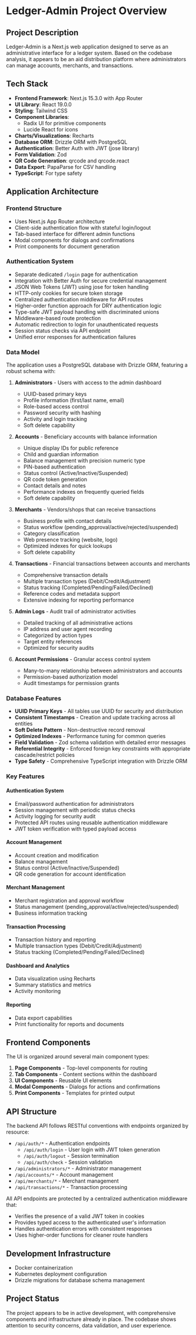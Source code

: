 # Ledger-Admin Project Overview

## Project Description

Ledger-Admin is a Next.js web application designed to serve as an administrative interface for a ledger system. Based on the codebase analysis, it appears to be an aid distribution platform where administrators can manage accounts, merchants, and transactions.

## Tech Stack

- **Frontend Framework**: Next.js 15.3.0 with App Router
- **UI Library**: React 19.0.0
- **Styling**: Tailwind CSS
- **Component Libraries**:
  - Radix UI for primitive components
  - Lucide React for icons
- **Charts/Visualizations**: Recharts
- **Database ORM**: Drizzle ORM with PostgreSQL
- **Authentication**: Better Auth with JWT (jose library)
- **Form Validation**: Zod
- **QR Code Generation**: qrcode and qrcode.react
- **Data Export**: PapaParse for CSV handling
- **TypeScript**: For type safety

## Application Architecture

### Frontend Structure

- Uses Next.js App Router architecture
- Client-side authentication flow with stateful login/logout
- Tab-based interface for different admin functions
- Modal components for dialogs and confirmations
- Print components for document generation

### Authentication System

- Separate dedicated `/login` page for authentication
- Integration with Better Auth for secure credential management
- JSON Web Tokens (JWT) using jose for token handling
- HTTP-only cookies for secure token storage
- Centralized authentication middleware for API routes
- Higher-order function approach for DRY authentication logic
- Type-safe JWT payload handling with discriminated unions
- Middleware-based route protection
- Automatic redirection to login for unauthenticated requests
- Session status checks via API endpoint
- Unified error responses for authentication failures

### Data Model

The application uses a PostgreSQL database with Drizzle ORM, featuring a robust schema with:

1. **Administrators** - Users with access to the admin dashboard

   - UUID-based primary keys
   - Profile information (first/last name, email)
   - Role-based access control
   - Password security with hashing
   - Activity and login tracking
   - Soft delete capability

2. **Accounts** - Beneficiary accounts with balance information

   - Unique display IDs for public reference
   - Child and guardian information
   - Balance management with precision numeric type
   - PIN-based authentication
   - Status control (Active/Inactive/Suspended)
   - QR code token generation
   - Contact details and notes
   - Performance indexes on frequently queried fields
   - Soft delete capability

3. **Merchants** - Vendors/shops that can receive transactions

   - Business profile with contact details
   - Status workflow (pending_approval/active/rejected/suspended)
   - Category classification
   - Web presence tracking (website, logo)
   - Optimized indexes for quick lookups
   - Soft delete capability

4. **Transactions** - Financial transactions between accounts and merchants

   - Comprehensive transaction details
   - Multiple transaction types (Debit/Credit/Adjustment)
   - Status tracking (Completed/Pending/Failed/Declined)
   - Reference codes and metadata support
   - Extensive indexing for reporting performance

5. **Admin Logs** - Audit trail of administrator activities

   - Detailed tracking of all administrative actions
   - IP address and user agent recording
   - Categorized by action types
   - Target entity references
   - Optimized for security audits

6. **Account Permissions** - Granular access control system
   - Many-to-many relationship between administrators and accounts
   - Permission-based authorization model
   - Audit timestamps for permission grants

### Database Features

- **UUID Primary Keys** - All tables use UUID for security and distribution
- **Consistent Timestamps** - Creation and update tracking across all entities
- **Soft Delete Pattern** - Non-destructive record removal
- **Optimized Indexes** - Performance tuning for common queries
- **Field Validation** - Zod schema validation with detailed error messages
- **Referential Integrity** - Enforced foreign key constraints with appropriate cascade/restrict policies
- **Type Safety** - Comprehensive TypeScript integration with Drizzle ORM

### Key Features

#### Authentication System

- Email/password authentication for administrators
- Session management with periodic status checks
- Activity logging for security audit
- Protected API routes using reusable authentication middleware
- JWT token verification with typed payload access

#### Account Management

- Account creation and modification
- Balance management
- Status control (Active/Inactive/Suspended)
- QR code generation for account identification

#### Merchant Management

- Merchant registration and approval workflow
- Status management (pending_approval/active/rejected/suspended)
- Business information tracking

#### Transaction Processing

- Transaction history and reporting
- Multiple transaction types (Debit/Credit/Adjustment)
- Status tracking (Completed/Pending/Failed/Declined)

#### Dashboard and Analytics

- Data visualization using Recharts
- Summary statistics and metrics
- Activity monitoring

#### Reporting

- Data export capabilities
- Print functionality for reports and documents

## Frontend Components

The UI is organized around several main component types:

1. **Page Components** - Top-level components for routing
2. **Tab Components** - Content sections within the dashboard
3. **UI Components** - Reusable UI elements
4. **Modal Components** - Dialogs for actions and confirmations
5. **Print Components** - Templates for printed output

## API Structure

The backend API follows RESTful conventions with endpoints organized by resource:

- `/api/auth/*` - Authentication endpoints
  - `/api/auth/login` - User login with JWT token generation
  - `/api/auth/logout` - Session termination
  - `/api/auth/check` - Session validation
- `/api/administrators/*` - Administrator management
- `/api/accounts/*` - Account management
- `/api/merchants/*` - Merchant management
- `/api/transactions/*` - Transaction processing

All API endpoints are protected by a centralized authentication middleware that:

- Verifies the presence of a valid JWT token in cookies
- Provides typed access to the authenticated user's information
- Handles authentication errors with consistent responses
- Uses higher-order functions for cleaner route handlers

## Development Infrastructure

- Docker containerization
- Kubernetes deployment configuration
- Drizzle migrations for database schema management

## Project Status

The project appears to be in active development, with comprehensive components and infrastructure already in place. The codebase shows attention to security concerns, data validation, and user experience.
